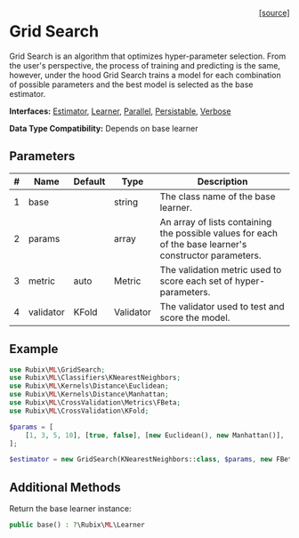 <span style="float:right;"><a href="https://github.com/RubixML/ML/blob/master/src/GridSearch.php">[source]</a></span>

# Grid Search
Grid Search is an algorithm that optimizes hyper-parameter selection. From the user's perspective, the process of training and predicting is the same, however, under the hood Grid Search trains a model for each combination of possible parameters and the best model is selected as the base estimator.

**Interfaces:** [Estimator](estimator.md), [Learner](learner.md), [Parallel](parallel.md), [Persistable](persistable.md), [Verbose](verbose.md)

**Data Type Compatibility:** Depends on base learner

## Parameters
| # | Name | Default | Type | Description |
|---|---|---|---|---|
| 1 | base | | string | The class name of the base learner. |
| 2 | params | | array | An array of lists containing the possible values for each of the base learner's constructor parameters. |
| 3 | metric | auto | Metric | The validation metric used to score each set of hyper-parameters. |
| 4 | validator | KFold | Validator | The validator used to test and score the model. |

## Example
```php
use Rubix\ML\GridSearch;
use Rubix\ML\Classifiers\KNearestNeighbors;
use Rubix\ML\Kernels\Distance\Euclidean;
use Rubix\ML\Kernels\Distance\Manhattan;
use Rubix\ML\CrossValidation\Metrics\FBeta;
use Rubix\ML\CrossValidation\KFold;

$params = [
	[1, 3, 5, 10], [true, false], [new Euclidean(), new Manhattan()],
];

$estimator = new GridSearch(KNearestNeighbors::class, $params, new FBeta(), new KFold(5));
```

## Additional Methods
Return the base learner instance:
```php
public base() : ?\Rubix\ML\Learner
```
